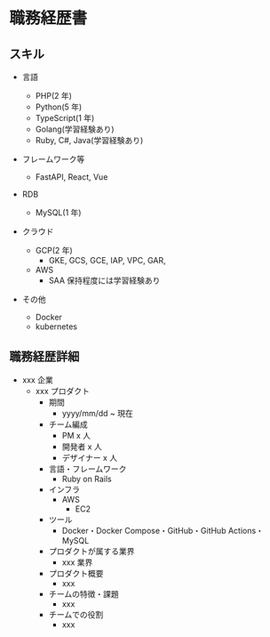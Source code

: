 # 職務経歴書

## スキル

- 言語

  - PHP(2 年)
  - Python(5 年)
  - TypeScript(1 年)
  - Golang(学習経験あり)
  - Ruby, C#, Java(学習経験あり)

- フレームワーク等

  - FastAPI, React, Vue

- RDB

  - MySQL(1 年)

- クラウド

  - GCP(2 年)
    - GKE, GCS, GCE, IAP, VPC, GAR,
  - AWS
    - SAA 保持程度には学習経験あり

- その他
  - Docker
  - kubernetes

## 職務経歴詳細

- xxx 企業
  - xxx プロダクト
    - 期間
      - yyyy/mm/dd ~ 現在
    - チーム編成
      - PM x 人
      - 開発者 x 人
      - デザイナー x 人
    - 言語・フレームワーク
      - Ruby on Rails
    - インフラ
      - AWS
        - EC2
    - ツール
      - Docker・Docker Compose・GitHub・GitHub Actions・MySQL
    - プロダクトが属する業界
      - xxx 業界
    - プロダクト概要
      - xxx
    - チームの特徴・課題
      - xxx
    - チームでの役割
      - xxx
